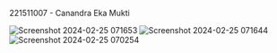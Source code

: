 221511007 - Canandra Eka Mukti

![Screenshot 2024-02-25 071653](https://github.com/Quineeryn/Proyek4-Pertemuan3/assets/110579948/605591c9-5c1f-4059-89e7-773e31a82c4a)
![Screenshot 2024-02-25 071644](https://github.com/Quineeryn/Proyek4-Pertemuan3/assets/110579948/5b1a6498-afe6-4970-8751-8b53cc8e3732)
![Screenshot 2024-02-25 070254](https://github.com/Quineeryn/Proyek4-Pertemuan3/assets/110579948/e5d4ea41-f6a1-4202-a9cc-e452c2f8b2a2)

